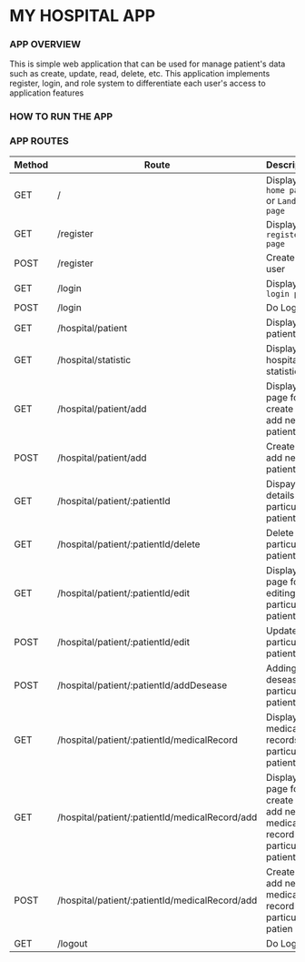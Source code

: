 # MY HOSPITAL APP

### APP OVERVIEW
This is simple web application that can be used for manage patient's data such as create, update, read, delete, etc. This application implements register, login, and role system to differentiate each user's access to application features

### HOW TO RUN THE APP

### APP ROUTES

| Method | Route                                           | Description                                                              |
|--------|-------------------------------------------------|--------------------------------------------------------------------------|
| GET    | /                                               | Display `home page` or `Landing page`                                    |
| GET    | /register                                       | Display `register page`                                                  |
| POST   | /register                                       | Create new user                                                          |
| GET    | /login                                          | Display `login page`                                                     |
| POST   | /login                                          | Do Login                                                                 |
| GET    | /hospital/patient                               | Display all patient                                                      |
| GET    | /hospital/statistic                             | Display hospital statistic                                               |
| GET    | /hospital/patient/add                           | Display page for create or add new patient                               |
| POST   | /hospital/patient/add                           | Create or add new patient                                                |
| GET    | /hospital/patient/:patientId                    | Dispay details of a particular patient                                   |
| GET    | /hospital/patient/:patientId/delete             | Delete particular patient                                                |
| GET    | /hospital/patient/:patientId/edit               | Display page for editing particular patient                              |
| POST   | /hospital/patient/:patientId/edit               | Update particular patient                                                |
| POST   | /hospital/patient/:patientId/addDesease         | Adding new desease to particular patient                                 |
| GET    | /hospital/patient/:patientId/medicalRecord      | Display medical records of particular patient                            |
| GET    | /hospital/patient/:patientId/medicalRecord/add  | Display page for create or add new medical record or particular patient  |
| POST   | /hospital/patient/:patientId/medicalRecord/add  | Create or add new medical record for particular patien                   |
| GET    | /logout                                         | Do Logout                                                                |